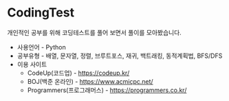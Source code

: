 # CodingTest
개인적인 공부를 위해 코딩테스트를 풀어 보면서 풀이를 모아봤습니다.

+ 사용언어 - Python
+ 공부유형 - 배열, 문자열, 정렬, 브루트포스, 재귀, 백트래킹, 동적계획법, BFS/DFS
+ 이용 사이트
  +  CodeUp(코드업) - https://codeup.kr/
  +  BOJ(백준 온라인) - https://www.acmicpc.net/
  +  Programmers(프로그래머스) - https://programmers.co.kr/
